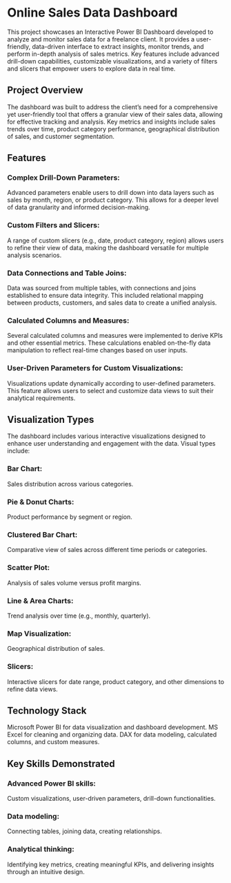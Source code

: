 # Online Sales Data Dashboard
This project showcases an Interactive Power BI Dashboard developed to analyze and monitor sales data for a freelance client. It provides a user-friendly, data-driven interface to extract insights, monitor trends, and perform in-depth analysis of sales metrics. Key features include advanced drill-down capabilities, customizable visualizations, and a variety of filters and slicers that empower users to explore data in real time.

## Project Overview
The dashboard was built to address the client’s need for a comprehensive yet user-friendly tool that offers a granular view of their sales data, allowing for effective tracking and analysis. Key metrics and insights include sales trends over time, product category performance, geographical distribution of sales, and customer segmentation.

## Features
### Complex Drill-Down Parameters:
Advanced parameters enable users to drill down into data layers such as sales by month, region, or product category. This allows for a deeper level of data granularity and informed decision-making.

### Custom Filters and Slicers:
A range of custom slicers (e.g., date, product category, region) allows users to refine their view of data, making the dashboard versatile for multiple analysis scenarios.

### Data Connections and Table Joins:
Data was sourced from multiple tables, with connections and joins established to ensure data integrity. This included relational mapping between products, customers, and sales data to create a unified analysis.

### Calculated Columns and Measures:
Several calculated columns and measures were implemented to derive KPIs and other essential metrics. These calculations enabled on-the-fly data manipulation to reflect real-time changes based on user inputs.

### User-Driven Parameters for Custom Visualizations:
Visualizations update dynamically according to user-defined parameters. This feature allows users to select and customize data views to suit their analytical requirements.

## Visualization Types
The dashboard includes various interactive visualizations designed to enhance user understanding and engagement with the data. Visual types include:

### Bar Chart:
Sales distribution across various categories.
### Pie & Donut Charts:
Product performance by segment or region.
### Clustered Bar Chart:
Comparative view of sales across different time periods or categories.
### Scatter Plot:
Analysis of sales volume versus profit margins.
### Line & Area Charts:
Trend analysis over time (e.g., monthly, quarterly).
### Map Visualization:
Geographical distribution of sales.
### Slicers:
Interactive slicers for date range, product category, and other dimensions to refine data views.

## Technology Stack
Microsoft Power BI for data visualization and dashboard development.
MS Excel for cleaning and organizing data.
DAX for data modeling, calculated columns, and custom measures.

## Key Skills Demonstrated
### Advanced Power BI skills:
Custom visualizations, user-driven parameters, drill-down functionalities.
### Data modeling:
Connecting tables, joining data, creating relationships.
### Analytical thinking:
Identifying key metrics, creating meaningful KPIs, and delivering insights through an intuitive design.
